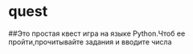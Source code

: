 # quest
##Это простая квест игра на языке Python.Чтоб ее пройти,прочитывайте задания и вводите числа

